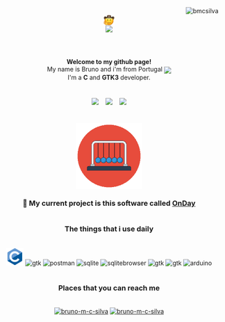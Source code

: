 <div align="right">
  <img src="https://komarev.com/ghpvc/?username=bmcsilva&label=People%20who%20miss%20clicked&color=0055ff&style=plastic" alt="bmcsilva" />
</div>  

<div align="center">
  <img src="https://github.com/bmcsilva/bmcsilva/blob/main/attachments/howdy.png" align="center" style="width: 5%" /> </br>  
  <img src="https://readme-typing-svg.demolab.com?font=Montserrat&weight=600&pause=1000&color=64F760&center=true&vCenter=true&width=435&lines=Howdy+partner!"/>
  <h1></h1>
</div>  

<div align="center">
  </br><b>Welcome to my github page!</b></br>My name is Bruno and i'm from Portugal <img src="https://cdn-icons-png.flaticon.com/512/10601/10601006.png" align="center" style="width: 1%" /> </br>I'm a <b>C</b> and <b>GTK3</b> developer.  </br> 
  <h1></h1>
</div>  

  <div align="center">
    <img height="180mm" src="https://github-readme-stats-nine-psi-64.vercel.app/api?username=bmcsilva&show_icons=true&theme=tokyonight&locale=en&count_private=true" /> &nbsp;&nbsp;
    <img height="180mm" src="https://github-readme-streak-stats.herokuapp.com/?user=bmcsilva&theme=dark" /> &nbsp;&nbsp;
    <img height="180mm" src="https://github-readme-stats-nine-psi-64.vercel.app/api/top-langs/?username=bmcsilva&show_icons=true&theme=tokyonight&locale=en&layout=compact" />
  </div>
  
  <h1></h1>
  
</div>

<div align="center">
  
  <img src="https://github.com/bmcsilva/bmcsilva/blob/main/attachments/motion-design-icon.gif" align="center" style="width: 30%" /> <h3>🔨 My current project is this software called <a href="https://www.onday.pt/"><b>OnDay</b></a></h3>
  <h1></h1>
</div>  

<div align="center">
  <h3>The things that i use daily</h3></br>
  <img src="https://raw.githubusercontent.com/devicons/devicon/master/icons/c/c-original.svg" alt="c" width="40" height="40"/>
  <img src="https://upload.wikimedia.org/wikipedia/commons/7/71/GTK_logo.svg" alt="gtk" width="40" height="40"/>
  <img src="https://www.vectorlogo.zone/logos/getpostman/getpostman-icon.svg" alt="postman" width="40" height="40"/>
  <img src="https://www.vectorlogo.zone/logos/sqlite/sqlite-icon.svg" alt="sqlite" width="40" height="40"/> 
  <img src="https://sqlitebrowser.org/images/sqlitebrowser.svg" alt="sqlitebrowser" width="40" height="40"/> 
  <img src="https://resources.jetbrains.com/storage/products/company/brand/logos/CLion_icon.svg" alt="gtk" width="40" height="40"/>
  <img src="https://code.visualstudio.com/assets/images/code-stable.png" alt="gtk" width="40" height="40"/>
  <img src="https://cdn.worldvectorlogo.com/logos/arduino-1.svg" alt="arduino" width="40" height="40"/>
  <h1></h1>
</div>

<div align="center">
  <h3>Places that you can reach me</h3></br>
  <a href="https://linkedin.com/in/bruno-m-c-silva" target="blank"><img align="center" src="https://raw.githubusercontent.com/rahuldkjain/github-profile-readme-generator/master/src/images/icons/Social/linked-in-alt.svg" alt="bruno-m-c-silva" height="30" width="40" /></a>
    <a href="https://discord.com/users/513401442267037714" target="blank"><img align="center" src="https://assets-global.website-files.com/6257adef93867e50d84d30e2/636e0a69f118df70ad7828d4_icon_clyde_blurple_RGB.svg" alt="bruno-m-c-silva" height="30" width="40" /></a>
  <h1></h1>
</div>
